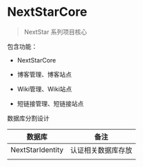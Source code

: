 # NextStarCore

> NextStar 系列项目核心

包含功能：

- NextStarCore

- 博客管理、博客站点
- Wiki管理、Wiki站点
- 短链接管理、短链接站点



数据库分割设计

| 数据库           | 备注               |
| ---------------- | ------------------ |
| NextStarIdentity | 认证相关数据库存放 |
|                  |                    |
